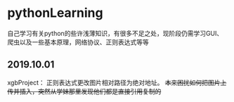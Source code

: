 # pythonLearning
 自己学习有关python的些许浅薄知识，有很多不足之处，现阶段仍需学习GUI、爬虫以及一些基本原理，网络协议、正则表达式等等

## 2019.10.01
xgbProject：
  正则表达式更改图片相对路径为绝对地址。
  ~~本来困扰如何把图片上传并插入，突然从学妹那里发现他们都是直接引用复制的~~

